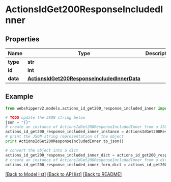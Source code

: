 # ActionsIdGet200ResponseIncludedInner


## Properties
Name | Type | Description | Notes
------------ | ------------- | ------------- | -------------
**type** | **str** |  | [optional] 
**id** | **int** |  | [optional] 
**data** | [**ActionsIdGet200ResponseIncludedInnerData**](ActionsIdGet200ResponseIncludedInnerData.md) |  | [optional] 

## Example

```python
from webshipperv2.models.actions_id_get200_response_included_inner import ActionsIdGet200ResponseIncludedInner

# TODO update the JSON string below
json = "{}"
# create an instance of ActionsIdGet200ResponseIncludedInner from a JSON string
actions_id_get200_response_included_inner_instance = ActionsIdGet200ResponseIncludedInner.from_json(json)
# print the JSON string representation of the object
print ActionsIdGet200ResponseIncludedInner.to_json()

# convert the object into a dict
actions_id_get200_response_included_inner_dict = actions_id_get200_response_included_inner_instance.to_dict()
# create an instance of ActionsIdGet200ResponseIncludedInner from a dict
actions_id_get200_response_included_inner_form_dict = actions_id_get200_response_included_inner.from_dict(actions_id_get200_response_included_inner_dict)
```
[[Back to Model list]](../README.md#documentation-for-models) [[Back to API list]](../README.md#documentation-for-api-endpoints) [[Back to README]](../README.md)


